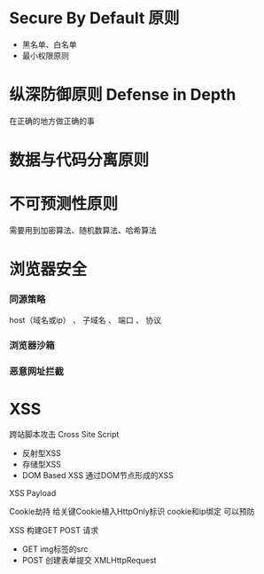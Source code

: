 # Secure By Default 原则
- 黑名单、白名单
- 最小权限原则
# 纵深防御原则 Defense in Depth
在正确的地方做正确的事
# 数据与代码分离原则
# 不可预测性原则
 
 需要用到加密算法、随机数算法、哈希算法

# 浏览器安全
### 同源策略
host（域名或ip） 、 子域名 、 端口 、 协议
### 浏览器沙箱
### 恶意网址拦截


# XSS

跨站脚本攻击 Cross Site Script 

- 反射型XSS
- 存储型XSS
- DOM Based XSS  通过DOM节点形成的XSS

XSS Payload

Cookie劫持  给关键Cookie植入HttpOnly标识 cookie和ip绑定 可以预防

XSS 构建GET POST 请求

- GET img标签的src
- POST 创建表单提交 XMLHttpRequest
